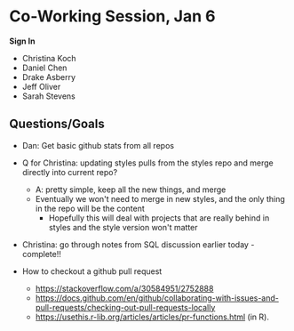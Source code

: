 # Co-Working Session, Jan 6

**Sign In**
- Christina Koch
- Daniel Chen
- Drake Asberry
- Jeff Oliver
- Sarah Stevens

## Questions/Goals

- Dan: Get basic github stats from all repos
- Q for Christina: updating styles pulls from the styles repo and merge directly into current repo?
    - A: pretty simple, keep all the new things, and merge
    - Eventually we won't need to merge in new styles, and the only thing in the repo will be the content
        - Hopefully this will deal with projects that are really behind in styles and the style version won't matter
- Christina: go through notes from SQL discussion earlier today - complete!!

- How to checkout a github pull request
  - https://stackoverflow.com/a/30584951/2752888
  - https://docs.github.com/en/github/collaborating-with-issues-and-pull-requests/checking-out-pull-requests-locally
  - https://usethis.r-lib.org/articles/articles/pr-functions.html (in R).
 
